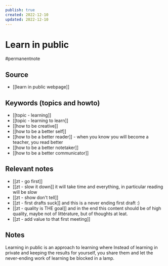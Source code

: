 ```yaml
---
publish: true
created: 2022-12-10
updated: 2022-12-10
---
```


# Learn in public

#permanentnote

## Source
- [[learn in public webpage]]

## Keywords (topics and howto)
- [[topic - learning]]
- [[topic - learning to learn]]
- [[how to be creative]]
- [[how to be a better self]]
- [[how to be a better reader]] - when you know you will become a teacher, you read better
- [[how to be a better notetaker]]
- [[how to be a better communicator]]

## Relevant notes
- [[zt - go first]]
- [[zt - slow it down]] it will take time and everything, in particular reading will be slow
- [[zt - show don't tell]]
- [[zt - first drafts suck]] and this is a never ending first draft :) 
- [[zt - quality is THE goal]] and in the end this content should be of high quality, maybe not of littérature, but of thoughts at leat. 
- [[zt - add value to that first meeting]]

## Notes
Learning in public is an approach to learning where Instead of learning in private and keeping the results for yourself, you share them and let the never-ending work of learning be blocked in a lamp.
